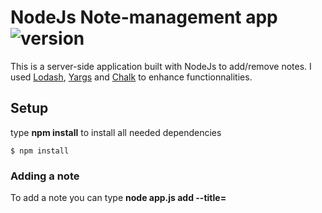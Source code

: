 # NodeJs Note-management app ![version](https://img.shields.io/badge/version-1.0.0-brightgreen.svg)

This is a server-side application built with NodeJs to add/remove notes. I used [Lodash](https://lodash.com/), [Yargs](http://yargs.js.org/) and [Chalk](https://github.com/chalk/chalk) to enhance functionnalities.

## Setup

type **npm install** to install all needed dependencies

```
$ npm install
```

### Adding a note

To add a note you can type **node app.js add --title=*<title of my note>* --body=*<content of my note>***

```
$ node app.js add --title="This is a note" --body="This is the content of my note"
```

the following output will be logged into the console:

```
Starting app.js...
- Starting notes.js...
New note added!
---
Title: This is a note
Body: This is the content of my first note
```

### Removing a note

To delete a note you can type **node app.js remove --title=*<title of my note>***:

```
$ node app.js remove --title="This is a note"
```

the following output will be logged into the console:

```
Starting app.js...
- Starting notes.js...
Note was removed
```

### Displaying a note

To display a note you can type **node app.js read --title=*<title of my note>***:

```
$ node app.js read --title="This is a note"
```

the following output will be logged into the console:

```
Starting app.js...
- Starting notes.js...
Note found
---
Title: This is a note
Body: This is the content of my first note
```

